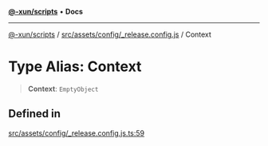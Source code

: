 [**@-xun/scripts**](../../../../../README.md) • **Docs**

***

[@-xun/scripts](../../../../../README.md) / [src/assets/config/\_release.config.js](../README.md) / Context

# Type Alias: Context

> **Context**: `EmptyObject`

## Defined in

[src/assets/config/\_release.config.js.ts:59](https://github.com/Xunnamius/xscripts/blob/dc527d1504edcd9b99add252bcfe23abb9ef9d78/src/assets/config/_release.config.js.ts#L59)
